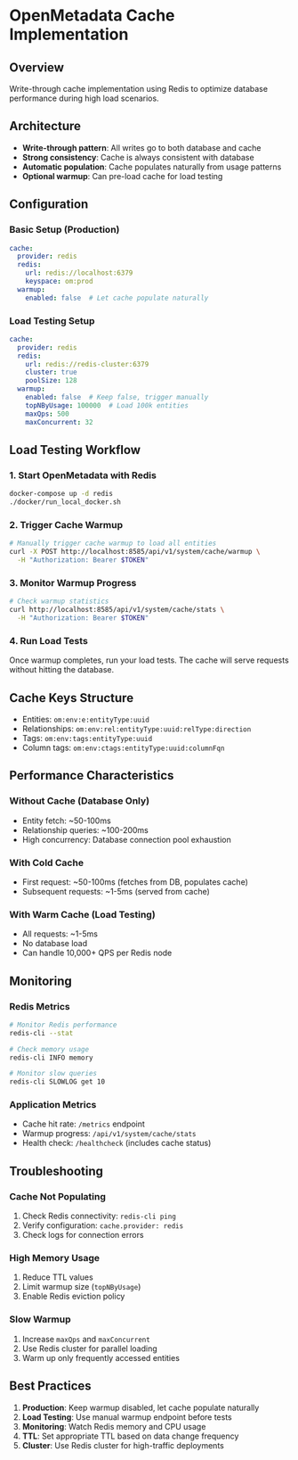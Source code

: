 # OpenMetadata Cache Implementation

## Overview
Write-through cache implementation using Redis to optimize database performance during high load scenarios.

## Architecture
- **Write-through pattern**: All writes go to both database and cache
- **Strong consistency**: Cache is always consistent with database
- **Automatic population**: Cache populates naturally from usage patterns
- **Optional warmup**: Can pre-load cache for load testing

## Configuration

### Basic Setup (Production)
```yaml
cache:
  provider: redis
  redis:
    url: redis://localhost:6379
    keyspace: om:prod
  warmup:
    enabled: false  # Let cache populate naturally
```

### Load Testing Setup
```yaml
cache:
  provider: redis
  redis:
    url: redis://redis-cluster:6379
    cluster: true
    poolSize: 128
  warmup:
    enabled: false  # Keep false, trigger manually
    topNByUsage: 100000  # Load 100k entities
    maxQps: 500
    maxConcurrent: 32
```

## Load Testing Workflow

### 1. Start OpenMetadata with Redis
```bash
docker-compose up -d redis
./docker/run_local_docker.sh
```

### 2. Trigger Cache Warmup
```bash
# Manually trigger cache warmup to load all entities
curl -X POST http://localhost:8585/api/v1/system/cache/warmup \
  -H "Authorization: Bearer $TOKEN"
```

### 3. Monitor Warmup Progress
```bash
# Check warmup statistics
curl http://localhost:8585/api/v1/system/cache/stats \
  -H "Authorization: Bearer $TOKEN"
```

### 4. Run Load Tests
Once warmup completes, run your load tests. The cache will serve requests without hitting the database.

## Cache Keys Structure
- Entities: `om:env:e:entityType:uuid`
- Relationships: `om:env:rel:entityType:uuid:relType:direction`
- Tags: `om:env:tags:entityType:uuid`
- Column tags: `om:env:ctags:entityType:uuid:columnFqn`

## Performance Characteristics

### Without Cache (Database Only)
- Entity fetch: ~50-100ms
- Relationship queries: ~100-200ms
- High concurrency: Database connection pool exhaustion

### With Cold Cache
- First request: ~50-100ms (fetches from DB, populates cache)
- Subsequent requests: ~1-5ms (served from cache)

### With Warm Cache (Load Testing)
- All requests: ~1-5ms
- No database load
- Can handle 10,000+ QPS per Redis node

## Monitoring

### Redis Metrics
```bash
# Monitor Redis performance
redis-cli --stat

# Check memory usage
redis-cli INFO memory

# Monitor slow queries
redis-cli SLOWLOG get 10
```

### Application Metrics
- Cache hit rate: `/metrics` endpoint
- Warmup progress: `/api/v1/system/cache/stats`
- Health check: `/healthcheck` (includes cache status)

## Troubleshooting

### Cache Not Populating
1. Check Redis connectivity: `redis-cli ping`
2. Verify configuration: `cache.provider: redis`
3. Check logs for connection errors

### High Memory Usage
1. Reduce TTL values
2. Limit warmup size (`topNByUsage`)
3. Enable Redis eviction policy

### Slow Warmup
1. Increase `maxQps` and `maxConcurrent`
2. Use Redis cluster for parallel loading
3. Warm up only frequently accessed entities

## Best Practices

1. **Production**: Keep warmup disabled, let cache populate naturally
2. **Load Testing**: Use manual warmup endpoint before tests
3. **Monitoring**: Watch Redis memory and CPU usage
4. **TTL**: Set appropriate TTL based on data change frequency
5. **Cluster**: Use Redis cluster for high-traffic deployments